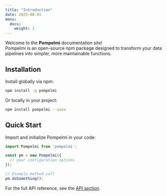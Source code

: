 ```yaml
---
title: "Introduction"
date: 2025-08-01
menu:
  docs:
    weight: 1
---
```


Welcome to the **Pompelmi** documentation site!  
Pompelmi is an open-source npm package designed to transform your data pipelines into simpler, more maintainable functions.

## Installation

Install globally via npm:

```bash
npm install -g pompelmi
```

Or locally in your project:

```bash
npm install pompelmi --save
```

## Quick Start

Import and initialize Pompelmi in your code:

```js
import Pompelmi from 'pompelmi';

const pm = new Pompelmi({
  // your configuration options
});

// Example method call
pm.doSomething();
```

For the full API reference, see the [API section](/docs/api/).